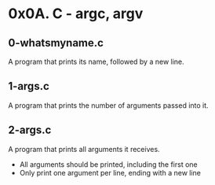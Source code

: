 # 0x0A. C - argc, argv

## 0-whatsmyname.c
A program that prints its name, followed by a new line.

## 1-args.c
A program that prints the number of arguments passed into it.

##  2-args.c
A program that prints all arguments it receives.
- All arguments should be printed, including the first one
- Only print one argument per line, ending with a new line
